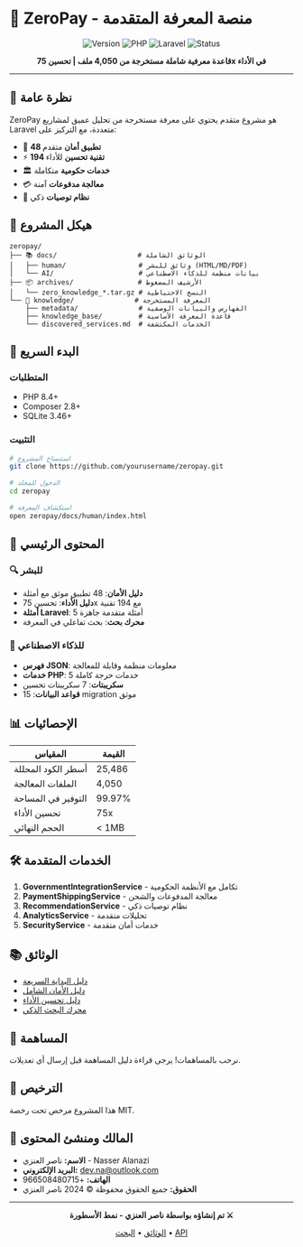 # 🚀 ZeroPay - منصة المعرفة المتقدمة

<div align="center">

![Version](https://img.shields.io/badge/version-2.0.0-blue.svg)
![PHP](https://img.shields.io/badge/PHP-8.4-purple.svg)
![Laravel](https://img.shields.io/badge/Laravel-11%20%7C%2012-red.svg)
![Status](https://img.shields.io/badge/status-active-success.svg)

**قاعدة معرفية شاملة مستخرجة من 4,050 ملف | تحسين 75x في الأداء**

</div>

---

## 📖 نظرة عامة

ZeroPay هو مشروع متقدم يحتوي على معرفة مستخرجة من تحليل عميق لمشاريع Laravel متعددة، مع التركيز على:

- 🔐 **48 تطبيق أمان** متقدم
- ⚡ **194 تقنية تحسين** للأداء
- 🏛️ **خدمات حكومية** متكاملة
- 💳 **معالجة مدفوعات** آمنة
- 🤖 **نظام توصيات** ذكي

## 📁 هيكل المشروع

```
zeropay/
├── 📚 docs/                    # الوثائق الشاملة
│   ├── human/                  # وثائق للبشر (HTML/MD/PDF)
│   └── AI/                     # بيانات منظمة للذكاء الاصطناعي
├── 📦 archives/                # الأرشيف المضغوط
│   └── zero_knowledge_*.tar.gz # النسخ الاحتياطية
└── 🧠 knowledge/               # المعرفة المستخرجة
    ├── metadata/               # الفهارس والبيانات الوصفية
    ├── knowledge_base/         # قاعدة المعرفة الأساسية
    └── discovered_services.md  # الخدمات المكتشفة
```

## 🚀 البدء السريع

### المتطلبات
- PHP 8.4+
- Composer 2.8+
- SQLite 3.46+

### التثبيت
```bash
# استنساخ المشروع
git clone https://github.com/yourusername/zeropay.git

# الدخول للمجلد
cd zeropay

# استكشاف المعرفة
open zeropay/docs/human/index.html
```

## 💎 المحتوى الرئيسي

### 🔍 للبشر
- **دليل الأمان**: 48 تطبيق موثق مع أمثلة
- **دليل الأداء**: تحسين 75x مع 194 تقنية
- **أمثلة Laravel**: 5 أمثلة متقدمة جاهزة
- **محرك بحث**: بحث تفاعلي في المعرفة

### 🤖 للذكاء الاصطناعي
- **فهرس JSON**: معلومات منظمة وقابلة للمعالجة
- **خدمات PHP**: 5 خدمات حرجة كاملة
- **سكريبتات**: 7 سكريبتات تحسين
- **قواعد البيانات**: 15 migration موثق

## 📊 الإحصائيات

| المقياس | القيمة |
|---------|--------|
| أسطر الكود المحللة | 25,486 |
| الملفات المعالجة | 4,050 |
| التوفير في المساحة | 99.97% |
| تحسين الأداء | 75x |
| الحجم النهائي | < 1MB |

## 🛠️ الخدمات المتقدمة

1. **GovernmentIntegrationService** - تكامل مع الأنظمة الحكومية
2. **PaymentShippingService** - معالجة المدفوعات والشحن
3. **RecommendationService** - نظام توصيات ذكي
4. **AnalyticsService** - تحليلات متقدمة
5. **SecurityService** - خدمات أمان متقدمة

## 📚 الوثائق

- [دليل البداية السريعة](zeropay/docs/human/guides/quick_start/ar/index.html)
- [دليل الأمان الشامل](zeropay/docs/human/guides/security/security_guide.md)
- [دليل تحسين الأداء](zeropay/docs/human/guides/performance/performance_guide.md)
- [محرك البحث الذكي](zeropay/docs/human/web/search/search.html)

## 🤝 المساهمة

نرحب بالمساهمات! يرجى قراءة دليل المساهمة قبل إرسال أي تعديلات.

## 📄 الترخيص

هذا المشروع مرخص تحت رخصة MIT.

## 👤 المالك ومنشئ المحتوى

- **الاسم:** ناصر العنزي - Nasser Alanazi
- **البريد الإلكتروني:** dev.na@outlook.com
- **الهاتف:** +966508480715
- **الحقوق:** جميع الحقوق محفوظة © 2024 ناصر العنزي

---

<div align="center">

**تم إنشاؤه بواسطة ناصر العنزي - نمط الأسطورة ⚔️**

[الوثائق](zeropay/docs/human/index.html) • [البحث](zeropay/docs/human/web/search/search.html) • [API](zeropay/docs/AI/metadata/index.json)

</div>